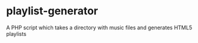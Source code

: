 playlist-generator
==================

A PHP script which takes a directory with music files and generates HTML5 playlists
